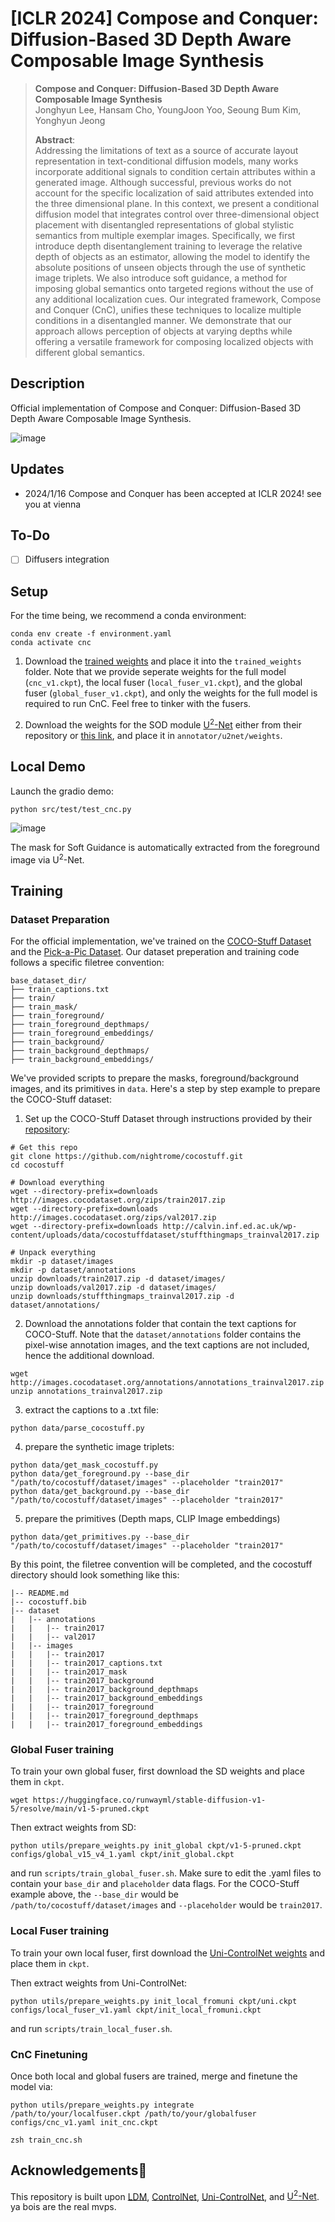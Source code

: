  # [ICLR 2024] Compose and Conquer: Diffusion-Based 3D Depth Aware Composable Image Synthesis

> **Compose and Conquer: Diffusion-Based 3D Depth Aware Composable Image Synthesis**<br>
> Jonghyun Lee, Hansam Cho, YoungJoon Yoo, Seoung Bum Kim, Yonghyun Jeong<br>
> 
>**Abstract**: <br>
Addressing the limitations of text as a source of accurate layout representation in text-conditional diffusion models, many works incorporate additional signals to condition certain attributes within a generated image. Although successful, previous works do not account for the specific localization of said attributes extended into the three dimensional plane. In this context, we present a conditional diffusion model that integrates control over three-dimensional object placement with disentangled representations of global stylistic semantics from multiple exemplar images. Specifically, we first introduce depth disentanglement training to leverage the relative depth of objects as an estimator, allowing the model to identify the absolute positions of unseen objects through the use of synthetic image triplets. We also introduce soft guidance, a method for imposing global semantics onto targeted regions without the use of any additional localization cues. Our integrated framework, Compose and Conquer (CnC), unifies these techniques to localize multiple conditions in a disentangled manner. We demonstrate that our approach allows perception of objects at varying depths while offering a versatile framework for composing localized objects with different global semantics.
 

## Description
Official implementation of Compose and Conquer: Diffusion-Based 3D Depth Aware Composable Image Synthesis.

![image](samples/fig.jpg)

## Updates
- 2024/1/16 Compose and Conquer has been accepted at ICLR 2024! see you at vienna

## To-Do
 - [ ] Diffusers integration


## Setup
For the time being, we recommend a conda environment:
```
conda env create -f environment.yaml
conda activate cnc
```

1. Download the [trained weights](https://drive.google.com/drive/folders/1kK1RbLs3bf08Hawwq9LU6jGfB3N7li2y?usp=sharing) and place it into the `trained_weights` folder. Note that we provide seperate weights for the full model (`cnc_v1.ckpt`), the local fuser (`local_fuser_v1.ckpt`), and the global fuser (`global_fuser_v1.ckpt`), and only the weights for the full model is required to run CnC. Feel free to tinker with the fusers.

2. Download the weights for the SOD module [U<sup>2</sup>-Net](https://github.com/xuebinqin/U-2-Net) either from their repository or [this link](https://drive.google.com/file/d/1kO3fbi8bd-EVrcfV0dKdcBTNuiJ8wf9G/view?usp=sharing), and place it in `annotator/u2net/weights`.

## Local Demo
Launch the gradio demo:
```
python src/test/test_cnc.py
```
![image](samples/gradio.jpg)

The mask for Soft Guidance is automatically extracted from the foreground image via U<sup>2</sup>-Net.

## Training

### Dataset Preparation
For the official implementation, we've trained on the [COCO-Stuff Dataset](https://github.com/nightrome/cocostuff) and the [Pick-a-Pic Dataset](https://huggingface.co/datasets/yuvalkirstain/pickapic_v1). Our dataset preperation and training code follows a specific filetree convention:
```
base_dataset_dir/
├── train_captions.txt
├── train/
├── train_mask/
├── train_foreground/
├── train_foreground_depthmaps/
├── train_foreground_embeddings/
├── train_background/
├── train_background_depthmaps/
├── train_background_embeddings/
```

We've provided scripts to prepare the masks, foreground/background images, and its primitives in `data`. Here's a step by step example to prepare the COCO-Stuff dataset:
1. Set up the COCO-Stuff Dataset through instructions provided by their [repository](https://github.com/nightrome/cocostuff):

```
# Get this repo
git clone https://github.com/nightrome/cocostuff.git
cd cocostuff

# Download everything
wget --directory-prefix=downloads http://images.cocodataset.org/zips/train2017.zip
wget --directory-prefix=downloads http://images.cocodataset.org/zips/val2017.zip
wget --directory-prefix=downloads http://calvin.inf.ed.ac.uk/wp-content/uploads/data/cocostuffdataset/stuffthingmaps_trainval2017.zip

# Unpack everything
mkdir -p dataset/images
mkdir -p dataset/annotations
unzip downloads/train2017.zip -d dataset/images/
unzip downloads/val2017.zip -d dataset/images/
unzip downloads/stuffthingmaps_trainval2017.zip -d dataset/annotations/
```
2. Download the annotations folder that contain the text captions for COCO-Stuff. Note that the `dataset/annotations` folder contains the pixel-wise annotation images, and the text captions are not included, hence the additional download.

```
wget http://images.cocodataset.org/annotations/annotations_trainval2017.zip
unzip annotations_trainval2017.zip
```

3. extract the captions to a .txt file:

```
python data/parse_cocostuff.py
```

4. prepare the synthetic image triplets:

```
python data/get_mask_cocostuff.py
python data/get_foreground.py --base_dir "/path/to/cocostuff/dataset/images" --placeholder "train2017"
python data/get_background.py --base_dir "/path/to/cocostuff/dataset/images" --placeholder "train2017"
```

5. prepare the primitives (Depth maps, CLIP Image embeddings)

```
python data/get_primitives.py --base_dir "/path/to/cocostuff/dataset/images" --placeholder "train2017"
```

By this point, the filetree convention will be completed, and the cocostuff directory should look something like this:

```
|-- README.md
|-- cocostuff.bib
|-- dataset
|   |-- annotations
|   |   |-- train2017
|   |   |-- val2017
|   |-- images
|   |   |-- train2017
|   |   |-- train2017_captions.txt
|   |   |-- train2017_mask
|   |   |-- train2017_background
|   |   |-- train2017_background_depthmaps
|   |   |-- train2017_background_embeddings
|   |   |-- train2017_foreground
|   |   |-- train2017_foreground_depthmaps
|   |   |-- train2017_foreground_embeddings
```



### Global Fuser training
To train your own global fuser, first download the SD weights and place them in `ckpt`.

```
wget https://huggingface.co/runwayml/stable-diffusion-v1-5/resolve/main/v1-5-pruned.ckpt
```

Then extract weights from SD:
```
python utils/prepare_weights.py init_global ckpt/v1-5-pruned.ckpt configs/global_v15_v4_1.yaml ckpt/init_global.ckpt
```

and run `scripts/train_global_fuser.sh`. Make sure to edit the .yaml files to contain your `base_dir` and `placeholder` data flags. For the COCO-Stuff example above, the `--base_dir` would be `/path/to/cocostuff/dataset/images` and `--placeholder` would be `train2017`.

### Local Fuser training
To train your own local fuser, first download the [Uni-ControlNet weights](https://github.com/ShihaoZhaoZSH/Uni-ControlNet) and place them in `ckpt`.

Then extract weights from Uni-ControlNet:
```
python utils/prepare_weights.py init_local_fromuni ckpt/uni.ckpt configs/local_fuser_v1.yaml ckpt/init_local_fromuni.ckpt
```

and run `scripts/train_local_fuser.sh`.

### CnC Finetuning
Once both local and global fusers are trained, merge and finetune the model via:

```
python utils/prepare_weights.py integrate /path/to/your/localfuser.ckpt /path/to/your/globalfuser configs/cnc_v1.yaml init_cnc.ckpt

zsh train_cnc.sh
```

## Acknowledgements🤍
This repository is built upon [LDM](https://github.com/CompVis/latent-diffusion), [ControlNet](https://github.com/lllyasviel/ControlNet/tree/main), [Uni-ControlNet](https://github.com/ShihaoZhaoZSH/Uni-ControlNet), and [U<sup>2</sup>-Net](https://github.com/xuebinqin/U-2-Net). ya bois are the real mvps.
